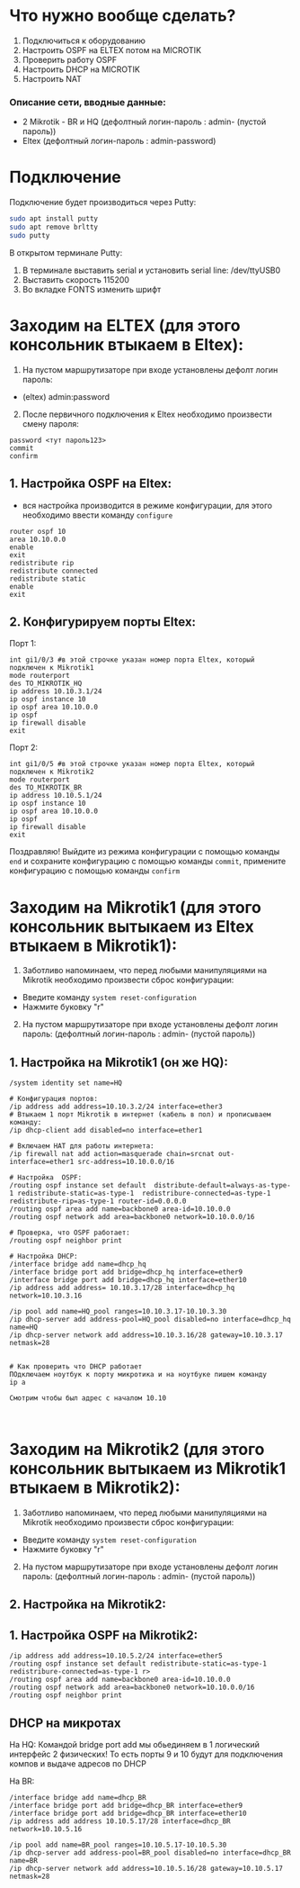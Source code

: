 # Что нужно вообще сделать?
1. Подключиться к оборудованию
2. Настроить OSPF на ELTEX потом на MICROTIK
3. Проверить работу OSPF
4. Настроить DHCP на MICROTIK
5. Настроить NAT

### Описание сети, вводные данные:
- 2 Mikrotik - BR и HQ (дефолтный логин-пароль : admin- (пустой пароль))
- Eltex (дефолтный логин-пароль : admin-password)

# Подключение
Подключение будет производиться через Putty:
```bash
sudo apt install putty
sudo apt remove brltty
sudo putty
```

В открытом терминале Putty:
1) В терминале выставить serial и установить serial line: /dev/ttyUSB0
2) Выставить скорость 115200
3) Во вкладке FONTS изменить шрифт 

# Заходим на ELTEX (для этого консольник втыкаем в Eltex):
1) На пустом маршрутизаторе при входе установлены дефолт логин пароль:
- (eltex) admin:password

2) После первичного подключения к Eltex необходимо произвести смену пароля:
```
password <тут пароль123>
commit
confirm
```

## 1. Настройка OSPF на Eltex:
- вся настройка производится в режиме конфигурации, для этого необходимо ввести команду `configure`

```
router ospf 10
area 10.10.0.0
enable
exit
redistribute rip
redistribute connected
redistribute static
enable
exit
```
## 2. Конфигурируем порты Eltex:

Порт 1:
```
int gi1/0/3 #в этой строчке указан номер порта Eltex, который подключен к Mikrotik1
mode routerport 
des TO_MIKROTIK_HQ
ip address 10.10.3.1/24
ip ospf instance 10
ip ospf area 10.10.0.0
ip ospf
ip firewall disable
exit
```
Порт 2:
```
int gi1/0/5 #в этой строчке указан номер порта Eltex, который подключен к Mikrotik2
mode routerport 
des TO_MIKROTIK_BR
ip address 10.10.5.1/24
ip ospf instance 10
ip ospf area 10.10.0.0
ip ospf
ip firewall disable
exit
```
Поздравляю! Выйдите из режима конфигурации с помощью команды `end` и сохраните конфигурацию с помощью команды `commit`, примените конфигурацию с помощью команды `confirm`

# Заходим на Mikrotik1 (для этого консольник вытыкаем из Eltex втыкаем в Mikrotik1):
1) Заботливо напоминаем, что перед любыми манипуляциями на Mikrotik необходимо произвести сброс конфигурации:
- Введите команду ```system reset-configuration```
- Нажмите буковку "r"
2) На пустом маршрутизаторе при входе установлены дефолт логин пароль:
  (дефолтный логин-пароль : admin- (пустой пароль))

## 1. Настройка на Mikrotik1 (он же HQ):

```
/system identity set name=HQ

# Конфигурация портов:
/ip address add address=10.10.3.2/24 interface=ether3
# Втыкаем 1 порт Mikrotik в интернет (кабель в пол) и прописываем команду:
/ip dhcp-client add disabled=no interface=ether1

# Включаем НАТ для работы интернета:
/ip firewall nat add action=masquerade chain=srcnat out-interface=ether1 src-address=10.10.0.0/16

# Настройка  OSPF:
/routing ospf instance set default  distribute-default=always-as-type-1 redistribute-static=as-type-1  redistribure-connected=as-type-1 redistribute-rip=as-type-1 router-id=0.0.0.0
/routing ospf area add name=backbone0 area-id=10.10.0.0
/routing ospf network add area=backbone0 network=10.10.0.0/16

# Проверка, что OSPF работает:
/routing ospf neighbor print

# Настройка DHCP:
/interface bridge add name=dhcp_hq 
/interface bridge port add bridge=dhcp_hq interface=ether9
/interface bridge port add bridge=dhcp_hq interface=ether10
/ip address add address= 10.10.3.17/28 interface=dhcp_hq network=10.10.3.16

/ip pool add name=HQ_pool ranges=10.10.3.17-10.10.3.30
/ip dhcp-server add address-pool=HQ_pool disabled=no interface=dhcp_hq name=HQ
/ip dhcp-server network add address=10.10.3.16/28 gateway=10.10.3.17 netmask=28


# Как проверить что DHCP работает
ПОдключаем ноутбук к порту микротика и на ноутбуке пишем команду
ip a 

Смотрим чтобы был адрес с началом 10.10



```
# Заходим на Mikrotik2 (для этого консольник вытыкаем из Mikrotik1 втыкаем в Mikrotik2):
1) Заботливо напоминаем, что перед любыми манипуляциями на Mikrotik необходимо произвести сброс конфигурации:
- Введите команду ```system reset-configuration```
- Нажмите буковку "r"
2) На пустом маршрутизаторе при входе установлены дефолт логин пароль:
  (дефолтный логин-пароль : admin- (пустой пароль))

## 2. Настройка на Mikrotik2:





  
  
## 1. Настройка OSPF на Mikrotik2:
```
/ip address add address=10.10.5.2/24 interface=ether5
/routing ospf instance set default redistribute-static=as-type-1  redistribure-connected=as-type-1 r>
/routing ospf area add name=backbone0 area-id=10.10.0.0
/routing ospf network add area=backbone0 network=10.10.0.0/16
/routing ospf neighbor print
```

## DHCP на микротах
На HQ:
Командой bridge port add мы обьединяем в 1 логический интерфейс 2 физических! 
То есть порты 9 и 10 будут для подключения компов и выдаче адресов по DHCP



На BR:
```
/interface bridge add name=dhcp_BR 
/interface bridge port add bridge=dhcp_BR interface=ether9
/interface bridge port add bridge=dhcp_BR interface=ether10
/ip address add address 10.10.5.17/28 interface=dhcp_BR network=10.10.5.16

/ip pool add name=BR_pool ranges=10.10.5.17-10.10.5.30
/ip dhcp-server add address-pool=BR_pool disabled=no interface=dhcp_BR name=BR
/ip dhcp-server network add address=10.10.5.16/28 gateway=10.10.5.17 netmask=28
```




